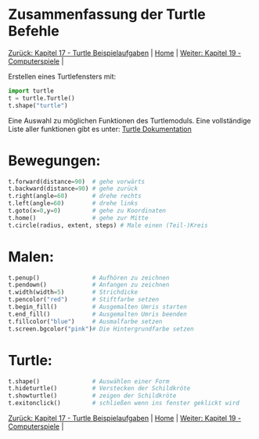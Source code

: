 # Zusammenfassung der Turtle Befehle

[Zurück: Kapitel 17 - Turtle Beispielaufgaben](Turtlebeispielaufgaben.md) |  [Home](README.md) |  [Weiter: Kapitel 19 - Computerspiele](Computerspiel.md) | 

Erstellen eines Turtlefensters mit:

```python
import turtle
t = turtle.Turtle()
t.shape("turtle")
```

Eine Auswahl zu möglichen Funktionen des Turtlemoduls. Eine vollständige Liste aller funktionen gibt es unter:
[Turtle Dokumentation](https://docs.python.org/3.6/library/turtle.html)

# Bewegungen:

```python
t.forward(distance=90)  # gehe vorwärts
t.backward(distance=90) # gehe zurück
t.right(angle=60)       # drehe rechts
t.left(angle=60)        # drehe links
t.goto(x=0,y=0)         # gehe zu Koordinaten
t.home()                # gehe zur Mitte
t.circle(radius, extent, steps) # Male einen (Teil-)Kreis
```

# Malen:

```python
t.penup()               # Aufhören zu zeichnen
t.pendown()             # Anfangen zu zeichnen
t.width(width=5)        # Strichdicke
t.pencolor("red")       # Stiftfarbe setzen
t.begin_fill()          # Ausgemalten Umris starten
t.end_fill()            # Ausgemalten Umris beenden
t.fillcolor("blue")     # Ausmalfarbe setzen
t.screen.bgcolor("pink")# Die Hintergrundfarbe setzen
```

# Turtle:
```python
t.shape()               # Auswählen einer Form
t.hideturtle()          # Verstecken der Schildkröte
t.showturtle()          # zeigen der Schildkröte
t.exitonclick()         # schließen wenn ins fenster geklickt wird
```

[Zurück: Kapitel 17 - Turtle Beispielaufgaben](Turtlebeispielaufgaben.md) |  [Home](README.md) |  [Weiter: Kapitel 19 - Computerspiele](Computerspiel.md) | 
